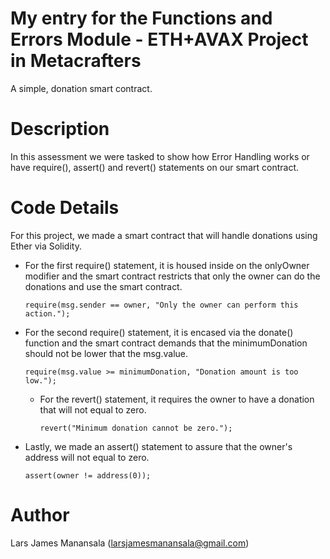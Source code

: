 # My entry for the Functions and Errors Module - ETH+AVAX Project in Metacrafters
A simple, donation smart contract.

# Description
In this assessment we were tasked to show how Error Handling works or have require(), assert() and revert() statements on our smart contract.

# Code Details
For this project, we made a smart contract that will handle donations using Ether via Solidity.

- For the first require() statement, it is housed inside on the onlyOwner modifier and the smart contract restricts that only the owner can do the donations and use the smart contract.
    ```
    require(msg.sender == owner, "Only the owner can perform this action.");
    ```
- For the second require() statement, it is encased via the donate() function and the smart contract demands that the minimumDonation should not be lower that the msg.value.
    ```
    require(msg.value >= minimumDonation, "Donation amount is too low.");
    ```
  - For the revert() statement, it requires the owner to have a donation that will not equal to zero.
     ```
     revert("Minimum donation cannot be zero.");
    ```
- Lastly, we made an assert() statement to assure that the owner's address will not equal to zero.
    ```
    assert(owner != address(0));
    ```
# Author
Lars James Manansala (larsjamesmanansala@gmail.com)
